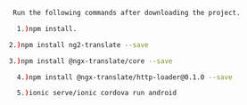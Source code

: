  
 
 ```bash
   Run the following commands after downloading the project.
 ```
```bash
   1.)npm install.
  ```
  ```bash
   2.)npm install ng2-translate --save
  ```
  ```bash
   3.)npm install @ngx-translate/core --save
```

```bash
   4.)npm install @ngx-translate/http-loader@0.1.0 --save
```

```bash
   5.)ionic serve/ionic cordova run android
``` 
